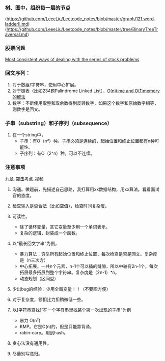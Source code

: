 

### 树、图中，组织每一层的节点
(https://github.com/LeeeLiu/Leetcode_notes/blob/master/graph/121.word-ladderII.md)
(https://github.com/LeeeLiu/Leetcode_notes/blob/master/tree/BinaryTreeTraversal.md)


### 股票问题
[Most consistent ways of dealing with the series of stock problems](https://leetcode.com/problems/best-time-to-buy-and-sell-stock-with-transaction-fee/discuss/108870/Most-consistent-ways-of-dealing-with-the-series-of-stock-problems)

### 回文序列：
1. 对于数组/字符串，使用中心扩展。
2. 对于链表（比如234题Palindrome Linked List），[O(n)time and O(1)memory的解法](https://leetcode.com/problems/palindrome-linked-list/discuss/64489/Share-my-C%2B%2B-solution-O(n)-time-and-O(1)-memory)
3. 数字：不断使用取整和取余数得到反转数字，如果这个数字和原始数字相等，则数字是回文。

### 子串（substring）和子序列（subsequence）
1. 在一个string中，
    - 子串：有O（n²）种。子串必须是连续的，起始位置和终止位置都有n种可能性。
    - 子序列：有O（2^n）种。可以不连续。

### 注意事项
 [九章-突击考点-视频](https://b23.tv/BV1kx411R7S4)
1. 沟通。做题前，先描述自己思路，我打算用xx数据结构，用xx算法。看看面试官的态度。
2. 检查输入是否合法（比如空值），检查时间复杂度。
3. 可读性。
    - 除了循环变量，其它变量至少用一个单词表示。
    - 复杂的逻辑，封装成一个函数。
4. 以“最长回文字串”为例，
    - 暴力算法：穷举所有起始位置和终止位置，每次检查是否是回文。复杂度是（n三次方）
    - 中心拓展。一共n个元素，n-1个可以插的缝隙，所以中轴有2n-1个。每次拓展最多拓展到整个字符串。复杂度是（2n-1）*n。
    - 动态规划（区间型）
5. 少出bug的经验：少用全局变量！！（不要图方便）
6. 对于复杂度，领扣比力扣稍微低一些。
7. 以[字符串查找]“在一个字符串里找某个第一次出现的子串”为例
    - 暴力 O(n²)
    - KMP。它是O(n)的，但是只能靠背诵。
    - rabin-carp。用到hash。    
       
8. 贪心法没有通用性。
9. 尽量别写递归。